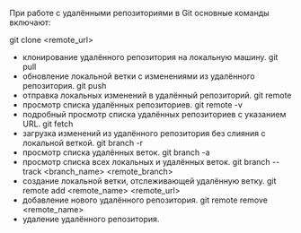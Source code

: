 При работе с удалёнными репозиториями в Git основные команды включают:

git clone <remote_url>
- клонирование удалённого репозитория на локальную машину.
git pull
- обновление локальной ветки с изменениями из удалённого репозитория.
git push
- отправка локальных изменений в удалённый репозиторий.
git remote
- просмотр списка удалённых репозиториев.
git remote -v
- подробный просмотр списка удалённых репозиториев с указанием URL.
git fetch
- загрузка изменений из удалённого репозитория без слияния с локальной веткой.
git branch -r
- просмотр списка удалённых веток.
git branch -a
- просмотр списка всех локальных и удалённых веток.
git branch --track <branch_name> <remote_branch>
- создание локальной ветки, отслеживающей удалённую ветку.
git remote add <remote_name> <remote_url>
- добавление нового удалённого репозитория.
git remote remove <remote_name>
- удаление удалённого репозитория.